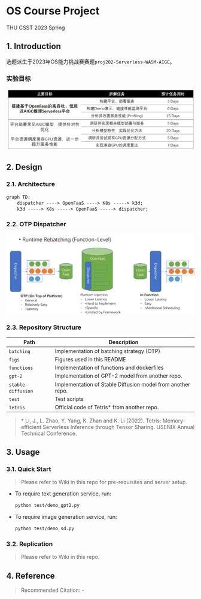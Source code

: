 # OS Course Project

THU CSST 2023 Spring

## 1. Introduction

选题派生于2023年OS能力挑战赛赛题`proj202-Serverless-WASM-AIGC`。

### 实验目标

![mission](figs/mission.png)

## 2. Design

### 2.1. Architecture

```mermaid
graph TD;
    dispatcher ----> OpenFaaS ----> K8s -----> k3d;
    k3d -----> K8s -----> OpenFaaS -----> dispatcher;
```

### 2.2. OTP Dispatcher

![rebatching](figs/rebatching.png)

### 2.3. Repository Structure

| Path | Description |
| --- | --- |
| `batching` | Implementation of batching strategy (OTP) |
| `figs` | Figures used in this README |
| `functions` | Implementation of functions and dockerfiles |
| `gpt-2` | Implementation of GPT-2 model from another repo. |
| `stable-diffusion` | Implementation of Stable Diffusion model from another repo. |
| `test` | Test scripts |
| `Tetris` | Official code of Tetris\* from another repo. |

> \* Li, J., L. Zhao, Y. Yang, K. Zhan and K. Li (2022). Tetris: Memory-efficient Serverless Inference through Tensor Sharing. USENIX Annual Technical Conference.

## 3. Usage

### 3.1. Quick Start

> Please refer to Wiki in this repo for pre-requisites and server setup.

- To require text generation service, run:

    ```bash
    python test/demo_gpt2.py
    ```

- To require image generation service, run:

    ```bash
    python test/demo_sd.py
    ```

### 3.2. Replication

> Please refer to Wiki in this repo.

## 4. Reference

> Recommended Citation: -
